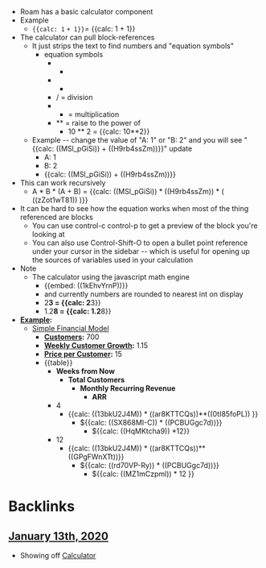 - Roam has a basic calculator component
- Example
    - `{{calc: 1` `+ 1}}`= {{calc: 1 + 1}}
- The calculator can pull block-references
    - It just strips the text to find numbers and "equation symbols"
        - equation symbols
            - +
            - - 
            - / = division
            - * = multiplication
            - ** = raise to the power of
                - 10 ** 2 = {{calc: 10**2}}
    - Example -- change the value of "A: 1" or "B: 2" and you will see "{{calc: ((MSl_pGiSi)) + ((H9rb4ssZm))}}" update
        - A: 1
        - B: 2
        - {{calc: ((MSl_pGiSi)) + ((H9rb4ssZm))}}
- This can work recursively 
    - A * B * (A + B) = {{calc: ((MSl_pGiSi)) * ((H9rb4ssZm)) * ( ((zZot1wT81)) )}}
- It can be hard to see how the equation works when most of the thing referenced are blocks
    - You can use control-c control-p to get a preview of the block you're looking at
    - You can also use Control-Shift-O to open a bullet point reference under your cursor in the sidebar -- which is useful for opening up the sources of variables  used in your calculation
- Note
    - The calculator using the javascript math engine 
        - {{embed: ((1kEhvYrnP))}}
        - and currently numbers are rounded to nearest int on display
        - 2**3 = {{calc: 2**3}}
        - 1.2**8 = {{calc: 1.2**8}}
- **[Example](<Example.md>):**
    - [Simple Financial Model](<Simple Financial Model.md>)
        - **[Customers](<Customers.md>):** 700
        - **[Weekly Customer Growth](<Weekly Customer Growth.md>):** 1.15
        - **[Price per Customer](<Price per Customer.md>):** 15
        - {{table}}
            - **Weeks from Now**
                - **Total Customers**
                    - **Monthly Recurring Revenue**
                        - **ARR**
            - 4
                - {{calc: ((13bkU2J4M)) * ((ar8KTTCQs))**((0tI85foPL)) }}
                    - ${{calc: ((SX868MI-C)) * ((PCBUGgc7d))}}
                        - ${{calc: ((HqMKtcha9)) *12}}
            - 12
                - {{calc: ((13bkU2J4M)) * ((ar8KTTCQs))**((GPgFWnXTt))}}
                    - ${{calc: ((rd70VP-Ry))  * ((PCBUGgc7d))}}
                        - ${{calc: ((MZ1mCzpml)) * 12 }}

# Backlinks
## [January 13th, 2020](<January 13th, 2020.md>)
- Showing off [Calculator](<Calculator.md>)

